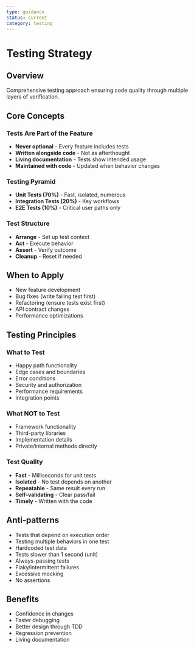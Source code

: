 ```yaml
---
type: guidance
status: current
category: testing
---
```


# Testing Strategy

## Overview
Comprehensive testing approach ensuring code quality through multiple layers of verification.

## Core Concepts

### Tests Are Part of the Feature
- **Never optional** - Every feature includes tests
- **Written alongside code** - Not as afterthought
- **Living documentation** - Tests show intended usage
- **Maintained with code** - Updated when behavior changes

### Testing Pyramid
- **Unit Tests (70%)** - Fast, isolated, numerous
- **Integration Tests (20%)** - Key workflows
- **E2E Tests (10%)** - Critical user paths only

### Test Structure
- **Arrange** - Set up test context
- **Act** - Execute behavior
- **Assert** - Verify outcome
- **Cleanup** - Reset if needed

## When to Apply
- New feature development
- Bug fixes (write failing test first)
- Refactoring (ensure tests exist first)
- API contract changes
- Performance optimizations

## Testing Principles

### What to Test
- Happy path functionality
- Edge cases and boundaries
- Error conditions
- Security and authorization
- Performance requirements
- Integration points

### What NOT to Test
- Framework functionality
- Third-party libraries
- Implementation details
- Private/internal methods directly

### Test Quality
- **Fast** - Milliseconds for unit tests
- **Isolated** - No test depends on another
- **Repeatable** - Same result every run
- **Self-validating** - Clear pass/fail
- **Timely** - Written with the code

## Anti-patterns
- Tests that depend on execution order
- Testing multiple behaviors in one test
- Hardcoded test data
- Tests slower than 1 second (unit)
- Always-passing tests
- Flaky/intermittent failures
- Excessive mocking
- No assertions

## Benefits
- Confidence in changes
- Faster debugging
- Better design through TDD
- Regression prevention
- Living documentation